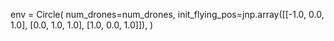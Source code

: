 env = Circle(
            num_drones=num_drones,
            init_flying_pos=jnp.array([[-1.0, 0.0, 1.0], [0.0, 1.0, 1.0], [1.0, 0.0, 1.0]]),
        )